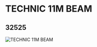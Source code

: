 # TECHNIC 11M BEAM
## 32525
![TECHNIC 11M BEAM](https://lc-www-live-s.legocdn.com/media/bricks/5/2/4156150.jpg)